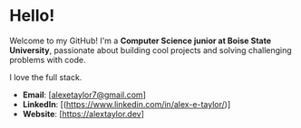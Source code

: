 # Hello! 

Welcome to my GitHub! I'm a **Computer Science junior at Boise State University**, passionate about building cool projects and solving challenging problems with code.  

I love the full stack.

- **Email**: [alexetaylor7@gmail.com]  
- **LinkedIn**: [(https://www.linkedin.com/in/alex-e-taylor/)]
- **Website**: [https://alextaylor.dev]
